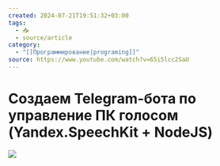 ```yaml
---
created: 2024-07-21T19:51:32+03:00
tags:
  - 📥
  - source/article
category:
  - "[[Программирование|programing]]"
source: https://www.youtube.com/watch?v=65i5lcc2SaU
---
```


# Создаем Telegram-бота по управление ПК голосом (Yandex.SpeechKit + NodeJS)

![](https://www.youtube.com/watch?v=65i5lcc2SaU)